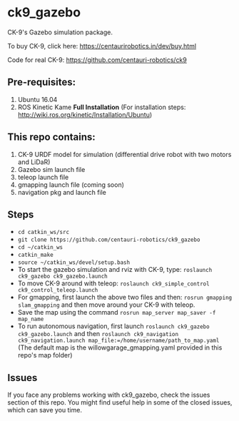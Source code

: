 # ck9_gazebo
CK-9's Gazebo simulation package.

To buy CK-9, click here: https://centaurirobotics.in/dev/buy.html

Code for real CK-9: https://github.com/centauri-robotics/ck9

## Pre-requisites:
1. Ubuntu 16.04
2. ROS Kinetic Kame **Full Installation** (For installation steps: http://wiki.ros.org/kinetic/Installation/Ubuntu)

## This repo contains:
1. CK-9 URDF model for simulation (differential drive robot with two motors and LiDaR)
2. Gazebo sim launch file
3. teleop launch file
4. gmapping launch file (coming soon)
5. navigation pkg and launch file 

## Steps
- ```cd catkin_ws/src```
- ```git clone https://github.com/centauri-robotics/ck9_gazebo```
- ```cd ~/catkin_ws```
- ```catkin_make```
- ```source ~/catkin_ws/devel/setup.bash```
- To start the gazebo simulation and rviz with CK-9, type:
```roslaunch ck9_gazebo ck9_gazebo.launch```
- To move CK-9 around with teleop: ```roslaunch ck9_simple_control ck9_control_teleop.launch```
- For gmapping, first launch the above two files and then: ```rosrun gmapping slam_gmapping```
and then move around your CK-9 with teleop.
- Save the map using the command ```rosrun map_server map_saver -f map_name```
- To run autonomous navigation, first launch ```roslaunch ck9_gazebo ck9_gazebo.launch``` and then ```roslaunch ck9_navigation ck9_navigation.launch map_file:=/home/username/path_to_map.yaml``` (The default map is the willowgarage_gmapping.yaml provided in this repo's map folder)

## Issues
If you face any problems working with ck9_gazebo, check the issues section of this repo. You might find useful help in some of the closed issues, which can save you time.
